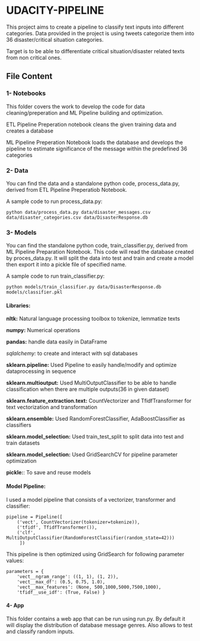 # UDACITY-PIPELINE

This project aims to create a pipeline to classify text inputs into different categories. Data provided in the project is using tweets categorize them into 36 disaster/critical situation categories. 

Target is to be able to differentiate critical situation/disaster related texts from non critical ones.

## File Content

### 1- Notebooks 
This folder covers the work to develop the code for data cleaning/preperation and ML Pipeline building and optimization. 

ETL Pipeline Preperation notebook cleans the given training data and creates a database

ML Pipeline Preperation Notebook loads the database and develops the pipeline to estimate significance of the message within the predefined 36 categories

### 2- Data

You can find the data and a standalone python code, process_data.py, derived from ETL Pipeline Preperatiob Notebook.

A sample code to run process_data.py:

	python data/process_data.py data/disaster_messages.csv data/disaster_categories.csv data/DisasterResponse.db


### 3- Models

You can find the standalone python code, train_classifier.py, derived from ML Pipeline Preparation Notebook. This code will read the database created by proces_data.py. It will split the data into test and train and create a model then export it into a pickle file of specified name.

A sample code to run train_classifier.py:

	python models/train_classifier.py data/DisasterResponse.db models/classifier.pkl

#### Libraries:

**nltk:** Natural language processing toolbox to tokenize, lemmatize texts

**numpy:** Numerical operations

**pandas:** handle data easily in DataFrame

*sqlalchemy:* to create and interact with sql databases

**sklearn.pipeline:** Used Pipeline to easily handle/modify and optimize dataprocessing in sequence

**sklearn.multioutput:** Used MultiOutputClassifier to be able to handle classification when there are multiple outputs(36 in given dataset)

**sklearn.feature_extraction.text:** CountVectorizer and TfidfTransformer for text vectorization and transformation

**sklearn.ensemble:** Used RandomForestClassifier, AdaBoostClassifier as classifiers

**sklearn.model_selection:** Used train_test_split to split data into test and train datasets

**sklearn.model_selection:** Used GridSearchCV for pipeline parameter optimization

**pickle:**: To save and reuse models

#### Model Pipeline: 

I used a model pipeline that consists of a vectorizer, transformer and classifier:

    pipeline = Pipeline([
        ('vect', CountVectorizer(tokenizer=tokenize)),
        ('tfidf', TfidfTransformer()),
        ('clf', MultiOutputClassifier(RandomForestClassifier(random_state=42)))
         ])

This pipeline is then optimized using GridSearch for following parameter values:

	parameters = {
		'vect__ngram_range': ((1, 1), (1, 2)),
		'vect__max_df': (0.5, 0.75, 1.0),
		'vect__max_features': (None, 500,1000,5000,7500,1000),
		'tfidf__use_idf': (True, False) }



#### 4- App

This folder contains a web app that can be run using run.py. By default it will display the distribution of database message genres. Also allows to test and classify random inputs.
